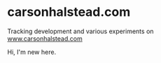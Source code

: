 # carsonhalstead.com
Tracking development and various experiments on www.carsonhalstead.com

Hi, I'm new here.
